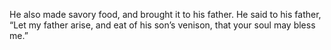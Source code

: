 He also made savory food, and brought it to his father. He said to his father, “Let my father arise, and eat of his son’s venison, that your soul may bless me.”